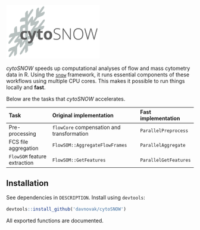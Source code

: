 <img src="./logo.png" alt="ViVAE" width="250"/>

*cytoSNOW* speeds up computational analyses of flow and mass cytometry data in R.
Using the [`snow`](https://cran.r-project.org/web/packages/snow/index.html) framework, it runs essential components of these workflows using multiple CPU cores.
This makes it possible to run things locally and **fast**.

Below are the tasks that *cytoSNOW* accelerates.

| Task | Original implementation | Fast implementation |
| :-- | :-- | :-- |
| Pre-processing               | `flowCore` compensation and transformation | `ParallelPreprocess`  |
| FCS file aggregation         | `FlowSOM::AggregateFlowFrames`             | `ParallelAggregate`   |
| `FlowSOM` feature extraction | `FlowSOM::GetFeatures`                     | `ParallelGetFeatures` |

## Installation

See dependencies in `DESCRIPTION`.
Install using `devtools`:

```R
devtools::install_github('davnovak/cytoSNOW')
```

All exported functions are documented.


